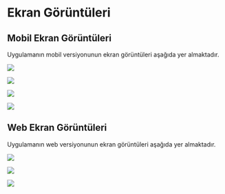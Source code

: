 # Ekran Görüntüleri

## Mobil Ekran Görüntüleri
Uygulamanın mobil versiyonunun ekran görüntüleri aşağıda yer almaktadır.

![](assets/screenshots/mobile/1.png)

![](assets/screenshots/mobile/2.png)

![](assets/screenshots/mobile/3.png)

![](assets/screenshots/mobile/4.png)

## Web Ekran Görüntüleri
Uygulamanın web versiyonunun ekran görüntüleri aşağıda yer almaktadır.

![](assets/screenshots/web/1.png)

![](assets/screenshots/web/2.png)

![](assets/screenshots/web/3.png)
